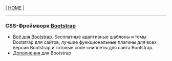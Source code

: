 <p>
  <span>| <a href="https://github.com/vik-vavilikhin/vik-vavilikhin.github.io">HOME</a> |</span>
</p>

<hr>
<h3>CSS-Фреймворк <a href="https://getbootstrap.com/">Bootstrap</a></h3>
  <ul>
    <li>
      <a href="http://bootstraptema.ru/">Всё для Bootstrap</a>. Бесплатные адаптивные шаблоны и темы Bootstrap для сайтов, лучшие функциональные плагины для всех версий Bootstrap и готовые code сниппеты для сайта Bootstrap.
    </li>
    <li>
      <a href="https://habr.com/ru/company/dataart/blog/258101/">Дополнения</a> для Bootstrap
    </li>
  </ul>